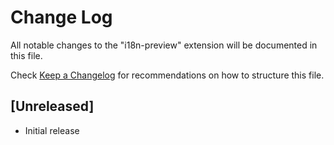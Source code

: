 # Change Log

All notable changes to the "i18n-preview" extension will be documented in this file.

Check [Keep a Changelog](http://keepachangelog.com/) for recommendations on how to structure this file.

## [Unreleased]

- Initial release